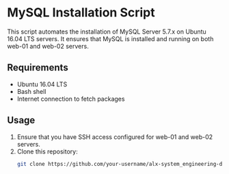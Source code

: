 # MySQL Installation Script

This script automates the installation of MySQL Server 5.7.x on Ubuntu 16.04 LTS servers. It ensures that MySQL is installed and running on both web-01 and web-02 servers.

## Requirements

- Ubuntu 16.04 LTS
- Bash shell
- Internet connection to fetch packages

## Usage

1. Ensure that you have SSH access configured for web-01 and web-02 servers.
2. Clone this repository:
   ```bash
   git clone https://github.com/your-username/alx-system_engineering-devops.git

